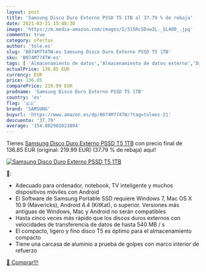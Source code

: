 ```yaml
---
layout: post
title: 'Samsung Disco Duro Externo PSSD T5 1TB al 37.79 % de rebaja'
date: 2021-03-31 15:48:38
image: 'https://m.media-amazon.com/images/I/315RcSDvw2L._SL400_.jpg'
comments: true
category: ofertas
author: 'tole.es'
slug: 'B074M774TW-es Samsung Disco Duro Externo PSSD T5 1TB'
sku: 'B074M774TW-es'
tags: [ 'Almacenamiento de datos','Almacenamiento de datos externo','Discos duros sólidos externos','Informática','disco','duro','samsung', ]
actualPrice: 136.85 EUR
currency: EUR
price: 136.85
comparePrice: 219.99 EUR
prodname: 'Samsung Disco Duro Externo PSSD T5 1TB'
country: 'es'
flag: '🇪🇸'
brand: 'SAMSUNG'
buyurl: 'https://www.amazon.es/dp/B074M774TW/?tag=tolees-21'
descuento: '37.79'
average: '154.882901023894'
---
```


Tienes [Samsung Disco Duro Externo PSSD T5 1TB](https://www.amazon.es/dp/B074M774TW/?tag=tolees-21) con precio final de  136.85 EUR (original: 219.99 EUR) (37.79 %  de rebaja) aqui!

[![Samsung Disco Duro Externo PSSD T5 1TB](https://m.media-amazon.com/images/I/315RcSDvw2L._SL400_.jpg)](https://www.amazon.es/dp/B074M774TW/?tag=tolees-21)

🔎:

- Adecuado para ordenador, notebook, TV inteligente y muchos dispositivos móviles con Android
- El Software de Samsung Portable SSD requiere Windows 7, Mac OS X 10.9 (Mavericks), Android 4.4 (KitKat), o superior. Versiones más antiguas de Windows, Mac y Android no serán compatibles
- Hasta cinco veces más rápido que los discos duros externos con velocidades de transferencia de datos de hasta 540 MB / s
- El compacto, ligero y fino disco T5 es óptimo para el almacenamiento compacto
- Tiene una carcasa de aluminio a prueba de golpes con marco interior de refuerzo

[🛒 Comprar!!!](https://www.amazon.es/dp/B074M774TW/?tag=tolees-21)
